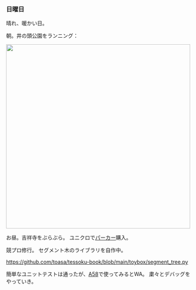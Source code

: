 ### 日曜日

晴れ、暖かい日。

朝。井の頭公園をランニング：

<img src="https://i.imgur.com/aGN2xo8.jpg" width="500">

お昼。吉祥寺をぶらぶら。
ユニクロで[パーカー](https://www.uniqlo.com/jp/ja/products/E444967-000/00?colorDisplayCode=31&sizeDisplayCode=005)購入。

競プロ修行。
セグメント木のライブラリを自作中。

https://github.com/toasa/tessoku-book/blob/main/toybox/segment_tree.py

簡単なユニットテストは通ったが、[A58](https://atcoder.jp/contests/tessoku-book/tasks/tessoku_book_bf)で使ってみるとWA。
粛々とデバッグをやっていき。

